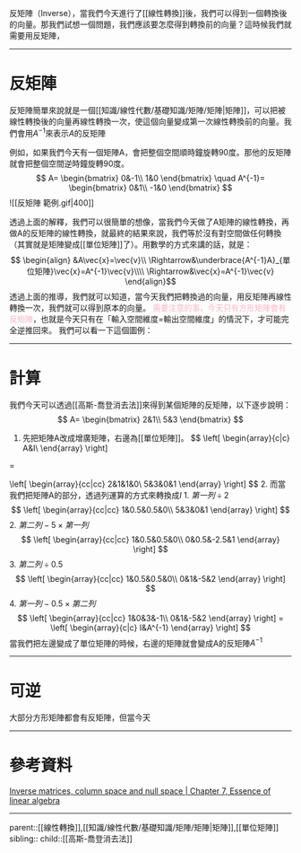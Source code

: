 反矩陣（Inverse），當我們今天進行了[[線性轉換]]後，我們可以得到一個轉換後的向量。那我們試想一個問題，我們應該要怎麼得到轉換前的向量？這時候我們就需要用反矩陣，
- - -
# 反矩陣
反矩陣簡單來說就是一個[[知識/線性代數/基礎知識/矩陣/矩陣|矩陣]]，可以把被線性轉換後的向量再線性轉換一次，使這個向量變成第一次線性轉換前的向量。我們會用$A^{-1}$來表示$A$的反矩陣

例如，如果我們今天有一個矩陣A，會把整個空間順時鐘旋轉90度。那他的反矩陣就會把整個空間逆時鐘旋轉90度。
$$
A=
\begin{bmatrix}
0&-1\\
1&0
\end{bmatrix}
\quad
A^{-1}=
\begin{bmatrix}
0&1\\
-1&0
\end{bmatrix}
$$
![[反矩陣 範例.gif|400]]

透過上面的解釋，我們可以很簡單的想像，當我們今天做了A矩陣的線性轉換，再做A的反矩陣的線性轉換，就最終的結果來說，我們等於沒有對空間做任何轉換（其實就是矩陣變成[[單位矩陣]]了）。用數學的方式來講的話，就是：
$$
\begin{align}
&A\vec{x}=\vec{v}\\
\Rightarrow&\underbrace{A^{-1}A}_{單位矩陣}\vec{x}=A^{-1}\vec{v}\\\\
\Rightarrow&\vec{x}=A^{-1}\vec{v}
\end{align}$$
透過上面的推導，我們就可以知道，當今天我們把轉換過的向量，用反矩陣再線性轉換一次，我們就可以得到原本的向量。
<font color=ffb3c6>需要注意的事，今天只有方形矩陣會有反矩陣</font>，也就是今天只有在「輸入空間維度=輸出空間維度」的情況下，才可能完全逆推回來。
我們可以看一下這個圖例：

- - -
# 計算
我們今天可以透過[[高斯-喬登消去法]]來得到某個矩陣的反矩陣，以下逐步說明：
$$
A=
\begin{bmatrix}
2&1\\
5&3
\end{bmatrix}
$$


1. 先把矩陣A改成增廣矩陣，右邊為[[單位矩陣]]。
$$
\left[
\begin{array}{c|c}
A&I\\
\end{array}
\right]

=

\left[
\begin{array}{cc|cc}
2&1&1&0\\
5&3&0&1
\end{array}
\right]
$$
2. 而當我們把矩陣A的部分，透過列運算的方式來轉換成$I$
	1. $第一列\div 2$
	$$
	\left[
	\begin{array}{cc|cc}
	1&0.5&0.5&0\\
	5&3&0&1
	\end{array}
	\right]
	$$
	2. $第二列-5\times 第一列$
	$$
	\left[
	\begin{array}{cc|cc}
	1&0.5&0.5&0\\
	0&0.5&-2.5&1
	\end{array}
	\right]
	$$
	3. $第二列\div 0.5$
	$$
	\left[
	\begin{array}{cc|cc}
	1&0.5&0.5&0\\
	0&1&-5&2
	\end{array}
	\right]
	$$
	4. $第一列-0.5\times 第二列$
	$$
	\left[
	\begin{array}{cc|cc}
	1&0&3&-1\\
	0&1&-5&2
	\end{array}
	\right]
	=
	\left[
	\begin{array}{c|c}
	I&A^{-1}
	\end{array}
	\right]
	$$
當我們把左邊變成了單位矩陣的時候，右邊的矩陣就會變成A的反矩陣$A^{-1}$
- - -
# 可逆
大部分方形矩陣都會有反矩陣，但當今天


- - -
# 參考資料
[Inverse matrices, column space and null space | Chapter 7, Essence of linear algebra](https://www.youtube.com/watch?v=uQhTuRlWMxw&list=PLZHQObOWTQDPD3MizzM2xVFitgF8hE_ab&index=8)
- - -
parent::[[線性轉換]],[[知識/線性代數/基礎知識/矩陣/矩陣|矩陣]],[[單位矩陣]]
sibling::
child::[[高斯-喬登消去法]]